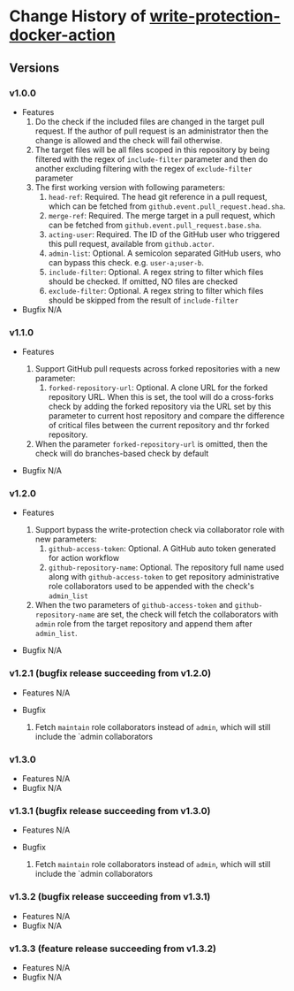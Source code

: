 # Change History of [write-protection-docker-action](action.yml)

## Versions
### v1.0.0
- Features
  1. Do the check if the included files are changed in the target pull request. If the author of pull request is an administrator
     then the change is allowed and the check will fail otherwise.
  2. The target files will be all files scoped in this repository by being filtered with the regex of `include-filter` parameter
     and then do another excluding filtering with the regex of `exclude-filter` parameter
  3. The first working version with following parameters:
     1. `head-ref`: Required. The head git reference in a pull request, which can be fetched from `github.event.pull_request.head.sha`. 
     2. `merge-ref`: Required. The merge target in a pull request, which can be fetched from `github.event.pull_request.base.sha`.
     3. `acting-user`: Required. The ID of the GitHub user who triggered this pull request, available from `github.actor`.
     4. `admin-list`: Optional. A semicolon separated GitHub users, who can bypass this check. e.g. `user-a;user-b`.
     5. `include-filter`: Optional. A regex string to filter which files should be checked. If omitted, NO files are checked
     6. `exclude-filter`: Optional. A regex string to filter which files should be skipped from the result of `include-filter`
- Bugfix
N/A

### v1.1.0
- Features
  1. Support GitHub pull requests across forked repositories with a new parameter:
     1. `forked-repository-url`: Optional. A clone URL for the forked repository URL. When this is set, the tool will do a 
        cross-forks check by adding the forked repository via the URL set by this parameter to current host repository and compare
        the difference of critical files between the current repository and thr forked repository.
  2. When the parameter `forked-repository-url` is omitted, then the check will do branches-based check by default

- Bugfix
N/A

### v1.2.0
- Features
  1. Support bypass the write-protection check via collaborator role with new parameters:
     1. `github-access-token`: Optional. A GitHub auto token generated for action workflow 
     2. `github-repository-name`: Optional. The repository full name used along with `github-access-token` to get repository
        administrative role collaborators used to be appended with the check's `admin_list`
  2. When the two parameters of `github-access-token` and `github-repository-name` are set, the check will fetch the 
     collaborators with `admin` role from the target repository and append them after `admin_list`.

- Bugfix
N/A

### v1.2.1 (bugfix release succeeding from v1.2.0)
- Features
N/A

- Bugfix
  1. Fetch `maintain` role collaborators instead of `admin`, which will still include the `admin collaborators

### v1.3.0
- Features
N/A
- Bugfix
N/A

### v1.3.1 (bugfix release succeeding from v1.3.0)
- Features
N/A

- Bugfix
  1. Fetch `maintain` role collaborators instead of `admin`, which will still include the `admin collaborators

### v1.3.2 (bugfix release succeeding from v1.3.1)
- Features
N/A
- Bugfix
N/A

### v1.3.3 (feature release succeeding from v1.3.2)
- Features
N/A
- Bugfix
N/A